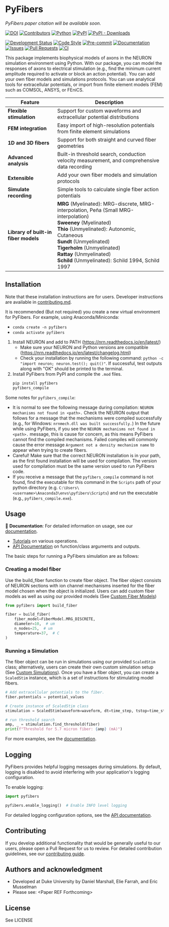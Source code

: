 # PyFibers
*PyFibers paper citation will be available soon.*


[![DOI](https://zenodo.org/badge/1010198505.svg)](https://doi.org/10.5281/zenodo.17068760)
[![Contributors](https://img.shields.io/github/contributors/wmglab-duke/pyfibers.svg)](https://github.com/wmglab-duke/pyfibers/graphs/contributors)
[![Python](https://img.shields.io/badge/python-3.10%20%7C%203.11%20%7C%203.12-blue.svg)](https://www.python.org/downloads/)
[![PyPI](https://img.shields.io/pypi/v/pyfibers.svg)](https://pypi.org/project/pyfibers/)
[![PyPI - Downloads](https://img.shields.io/pypi/dm/pyfibers.svg)](https://pypi.org/project/pyfibers/)
<!-- [![PyPI - License](https://img.shields.io/pypi/l/pyfibers.svg)](https://pypi.org/project/pyfibers/) -->
[![Development Status](https://img.shields.io/badge/development%20status-beta-yellow.svg)](https://pypi.org/classifiers/)
[![Code Style](https://img.shields.io/badge/code%20style-black-000000.svg)](https://github.com/psf/black)
[![Pre-commit](https://img.shields.io/badge/pre--commit-enabled-brightgreen?logo=pre-commit&logoColor=white)](https://pre-commit.com/)
[![Documentation](https://img.shields.io/badge/docs-github%20pages-blue.svg)](https://wmglab-duke.github.io/pyfibers/)
[![Issues](https://img.shields.io/github/issues/wmglab-duke/pyfibers.svg)](https://github.com/wmglab-duke/pyfibers/issues)
[![Pull Requests](https://img.shields.io/github/issues-pr/wmglab-duke/pyfibers.svg)](https://github.com/wmglab-duke/pyfibers/pulls)
[![CI](https://github.com/wmglab-duke/pyfibers/workflows/CI/badge.svg)](https://github.com/wmglab-duke/pyfibers/actions)

This package implements biophysical models of axons in the NEURON simulation environment using Python.
With our package, you can model the responses of axons to electrical stimulation (e.g., find the minimum current amplitude required to activate or block an action potential).
You can add your own fiber models and simulations protocols.
You can use analytical tools for extracellular potentials, or import from finite element models (FEM) such as COMSOL, ANSYS, or FEniCS.

| Feature | Description |
|---------|-------------|
| **Flexible stimulation** | Support for custom waveforms and extracellular potential distributions |
| **FEM integration** | Easy import of high-resolution potentials from finite element simulations |
| **1D and 3D fibers** | Support for both straight and curved fiber geometries |
| **Advanced analysis** | Built-in threshold search, conduction velocity measurement, and comprehensive data recording |
| **Extensible** | Add your own fiber models and simulation protocols |
| **Simulate recording** | Simple tools to calculate single fiber action potentials |
| **Library of built-in fiber models** | **MRG** (Myelinated): MRG-discrete, MRG-interpolation, Peña (Small MRG-interpolation)<br>**Sweeney** (Myelinated)<br>**Thio** (Unmyelinated): Autonomic, Cutaneous<br>**Sundt** (Unmyelinated)<br>**Tigerholm** (Unmyelinated)<br>**Rattay** (Unmyelinated)<br>**Schild** (Unmyelinated): Schild 1994, Schild 1997 |

## Installation

Note that these installation instructions are for users. Developer instructions are available in [contributing.md](https://github.com/wmglab-duke/pyfibers/blob/main/contributing.md).

It is recommended (But not required) you create a new virtual environment for PyFibers. For example, using Anaconda/Miniconda:
  - `conda create -n pyfibers`
  - `conda activate pyfibers`
1. Install NEURON and add to PATH (https://nrn.readthedocs.io/en/latest/)
   - Make sure your NEURON and Python versions are compatible (https://nrn.readthedocs.io/en/latest/changelog.html)
   - Check your installation by running the following command: `python -c "import neuron; neuron.test(); quit()"`. If successful, test outputs along with "OK" should be printed to the terminal.
2. Install PyFibers from PyPI and compile the `.mod` files.
   ```bash
   pip install pyfibers
   pyfibers_compile
   ```

Some notes for `pyfibers_compile`:
- It is normal to see the following message during compilation: `NEURON mechanisms not found in <path>.` Check the NEURON output that follows for a message that the mechanisms were compiled successfully (e.g., for Windows: `nrnmech.dll was built successfully.`) In the future while using PyFibers, if you see the `NEURON mechanisms not found in <path>.` message, this is cause for concern, as this means PyFibers cannot find the compiled mechanisms. Failed compiles will commonly cause the error message `Argument not a density mechanism name` to appear when trying to create fibers.
- Careful! Make sure that the correct NEURON installation is in your path, as the first found installation will be used for compilation. The version used for compilation must be the same version used to run PyFibers code.
- If you receive a message that the `pyfibers_compile` command is not found, find the executable for this command in the `Scripts` path of your python directory (e.g. `C:\Users\<username>\Anaconda3\envs\pyfibers\Scripts`) and run the executable (e.g., `pyfibers_compile.exe`).


## Usage
📖 **Documentation**: For detailed information on usage, see our [documentation](https://wmglab-duke.github.io/pyfibers/).

- [Tutorials](https://wmglab-duke.github.io/pyfibers/tutorials/index.html) on various operations.
- [API Documentation](https://wmglab-duke.github.io/pyfibers/autodoc/index.html) on function/class arguments and outputs.

The basic steps for running a PyFibers simulation are as follows:
### Creating a model fiber
Use the build_fiber function to create fiber object. The fiber object consists of NEURON sections with ion channel mechanisms inserted for the fiber model chosen when the object is initialized. Users can add custom fiber models as well as using our provided models (See [Custom Fiber Models](https://wmglab-duke.github.io/pyfibers/custom_fiber.html))

```python
from pyfibers import build_fiber

fiber = build_fiber(
    fiber_model=FiberModel.MRG_DISCRETE,
    diameter=10,  # um
    n_nodes=25,  # um
    temperature=37,  # C
)
```
### Running a Simulation
The fiber object can be run in simulations using our provided `ScaledStim` class; alternatively, users can create their own custom simulation setup (See [Custom Simulations](https://wmglab-duke.github.io/pyfibers/custom_stim.html)). Once you have a fiber object, you can create a `ScaledStim` instance, which is a set of instructions for stimulating model fibers.

```python
# Add extracellular potentials to the fiber.
fiber.potentials = potential_values

# Create instance of ScaledStim class
stimulation = ScaledStim(waveform=waveform, dt=time_step, tstop=time_stop)

# run threshold search
amp, _ = stimulation.find_threshold(fiber)
print(f"Threshold for 5.7 micron fiber: {amp} (mA)")
```
For more examples, see the [documentation](https://wmglab-duke.github.io/pyfibers/).

## Logging

PyFibers provides helpful logging messages during simulations. By default, logging is disabled to avoid interfering with your application's logging configuration.

To enable logging:

```python
import pyfibers

pyfibers.enable_logging()  # Enable INFO level logging
```

For detailed logging configuration options, see the [API documentation](https://wmglab-duke.github.io/pyfibers/autodoc/index.html).

## Contributing
If you develop additional functionality that would be generally useful to our users, please open a Pull Request for us to review. For detailed contribution guidelines, see our [contributing guide](https://github.com/wmglab-duke/pyfibers/blob/main/contributing.md).

## Authors and acknowledgment
   - Developed at Duke University by Daniel Marshall, Elie Farrah, and Eric Musselman
   - Please see: \<Paper REF Forthcoming>

## License
See LICENSE
